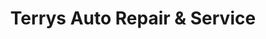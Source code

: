---
title: "Terrys Auto Repair & Service"
url: /phoenix/terrys-auto-repair-and-service/
shop: car repair
---